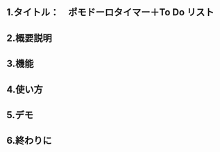 <h2>1.タイトル：　ポモドーロタイマー＋To Do リスト</h2>

<h2>2.概要説明</h2>

<h2>3.機能</h2>

<h2>4.使い方</h2>

<h2>5.デモ</h2>

<h2>6.終わりに</h2>
